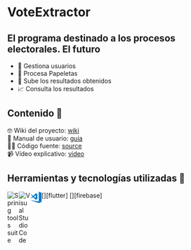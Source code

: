 # VoteExtractor

## El programa destinado a los procesos electorales. El futuro 
- :man: Gestiona usuarios
- :page_facing_up: Procesa Papeletas
- :pushpin: Sube los resultados obtenidos 
- :chart_with_upwards_trend: Consulta los resultados

## Contenido 📕
🤓 Wiki del proyecto: [wiki]
<br />
💪 Manual de usuario: [guia]
<br />
👨‍💻 Código fuente: [source] 
<br />
📹 Vídeo explicativo: [video]

## Herramientas y tecnologías utilizadas 🔨

[<img align="left" alt="Spring tools suite" width="26px" src="https://www.fontana.com.ar/wp-content/uploads/2018/10/spring-boot-logo.png"/>][flutter]
[<img align="left" alt="Visual Studio Code" width="26px" src="https://www.gstatic.com/devrel-devsite/prod/veaa02889f0c07424beaa31d9bac1e874b6464e7ed7987fde4c94a59ace9487fa/firebase/images/touchicon-180.png" />][firebase]
<img align="left" alt="Visual Studio Code" width="26px" src="https://raw.githubusercontent.com/github/explore/80688e429a7d4ef2fca1e82350fe8e3517d3494d/topics/visual-studio-code/visual-studio-code.png" />
<br />
<br />


[wiki]: https://github.com/CarlosDez23/Instadroid/wiki
[guia]: https://carlosdez23.github.io/Instadroid/
[source]: https://github.com/CarlosDez23/Instadroid/tree/master/instadroid
[video]: https://youtu.be/oWyE874w12M
